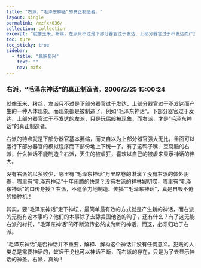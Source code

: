 ```yaml
---
title: "右派，“毛泽东神话”的真正制造者。"
layout: single
permalink: /mzfx/036/
collection: collection
excerpt: "就像玉米、粉丝，左派只不过是下部分器官过于发达、上部分器官过于不发达而产生的一种人体现象。而现象都是被制造了，例如“毛泽东神话”。下部分器官过于发达、上部分器官过于不发达的左派，只是玩偶般被现象，而右派，才是“毛泽东神话”的真正制造者。"
toc: ture
toc_sticky: true
sidebar:
  - title: "民族复兴"
    text: ""
    nav: mzfx
---
```


### 右派，“毛泽东神话”的真正制造者。2006/2/25 15:00:24 

就像玉米、粉丝，左派只不过是下部分器官过于发达、上部分器官过于不发达而产生的一种人体现象。而现象都是被制造了，例如“毛泽东神话”。下部分器官过于发达、上部分器官过于不发达的左派，只是玩偶般被现象，而右派，才是“毛泽东神话”的真正制造者。

右派的特点就是下部分器官基本萎缩，而又自以为上部分器官强大无比，里面可以运行下部分器官的模拟程序而下部份地上下统一了。有了这鸭子嘴、豆腐脑的右派，什么神话不能制造？右派，天生的被虐狂，喜欢以自己的被虐来显示神话的伟大。

没有右派的以多败少，哪里有“毛泽东神话”万里席卷的淋漓？没有右派的体外阴春，哪里有“毛泽东神话”十年闹腾的快意？没有右派的祥林嫂叨唠，哪里有“毛泽东神话”的口传身授？右派，不遗余力地制造、传播““毛泽东神话”，真是自毁不倦的播种机！

其实，要“毛泽东神话”走下神坛，最简单最有效的方式就是产生新的神话，而右派的无能有这本事吗？他们的本事除了去舔美国他爸的沟子，还有什么？有了这无能右派的衬托，“毛泽东神话”的不断流传必然成为新的神话，而这，必须归功于右派。

“毛泽东神话”是否神话并不重要，解释、解构这个神话并没有任何意义。犯贱的人类总是需要神话的，蚁蛭干戈也可以神话不断，而右派的存在，只是为了去显示神话的神圣。右派，真幼！